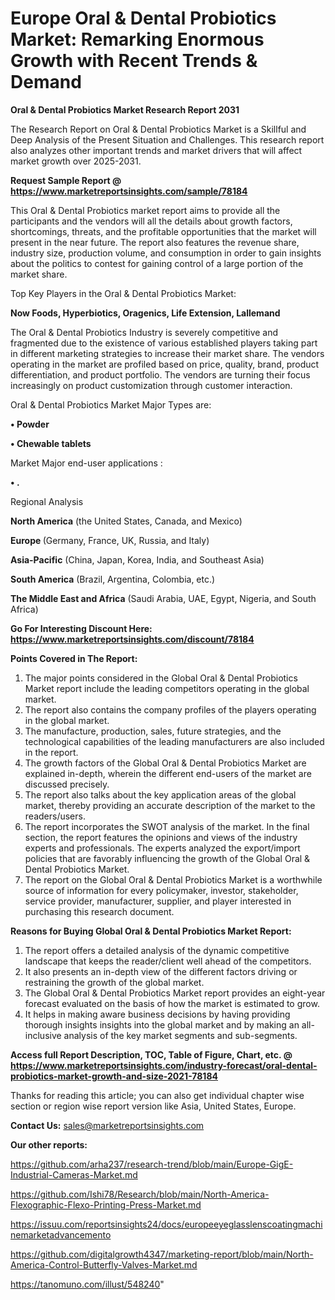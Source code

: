 # Europe Oral & Dental Probiotics Market: Remarking Enormous Growth with Recent Trends & Demand

<strong>Oral & Dental Probiotics Market Research Report 2031</strong>

The Research Report on Oral & Dental Probiotics Market is a Skillful and Deep Analysis of the Present Situation and Challenges. This research report also analyzes other important trends and market drivers that will affect market growth over 2025-2031.

<strong>Request Sample Report @ <a href=https://www.marketreportsinsights.com/sample/78184>https://www.marketreportsinsights.com/sample/78184</a></strong>

This Oral & Dental Probiotics market report aims to provide all the participants and the vendors will all the details about growth factors, shortcomings, threats, and the profitable opportunities that the market will present in the near future. The report also features the revenue share, industry size, production volume, and consumption in order to gain insights about the politics to contest for gaining control of a large portion of the market share.

Top Key Players in the Oral & Dental Probiotics Market:

<strong>Now Foods, Hyperbiotics, Oragenics, Life Extension, Lallemand</strong>

The Oral & Dental Probiotics Industry is severely competitive and fragmented due to the existence of various established players taking part in different marketing strategies to increase their market share. The vendors operating in the market are profiled based on price, quality, brand, product differentiation, and product portfolio. The vendors are turning their focus increasingly on product customization through customer interaction.

Oral & Dental Probiotics Market Major Types are:

<strong>• Powder

• Chewable tablets</strong>

Market Major end-user applications :

<strong>• .</strong>

Regional Analysis

</u><strong><b>North America</b></strong> (the United States, Canada, and Mexico)

<strong><b>Europe </b></strong>(Germany, France, UK, Russia, and Italy)

<strong><b>Asia-Pacific</b></strong> (China, Japan, Korea, India, and Southeast Asia)

<strong><b>South America</b></strong> (Brazil, Argentina, Colombia, etc.)

<strong><b>The Middle East and Africa</b></strong> (Saudi Arabia, UAE, Egypt, Nigeria, and South Africa)

<strong>Go For Interesting Discount Here: <a href=https://www.marketreportsinsights.com/discount/78184>https://www.marketreportsinsights.com/discount/78184</a></strong>

<strong>Points Covered in The Report:</strong>
<ol>
  <li>The major points considered in the Global Oral & Dental Probiotics Market report include the leading competitors operating in the global market.</li>
  <li>The report also contains the company profiles of the players operating in the global market.</li>
  <li>The manufacture, production, sales, future strategies, and the technological capabilities of the leading manufacturers are also included in the report.</li>
  <li>The growth factors of the Global Oral & Dental Probiotics Market are explained in-depth, wherein the different end-users of the market are discussed precisely.</li>
  <li>The report also talks about the key application areas of the global market, thereby providing an accurate description of the market to the readers/users.</li>
  <li>The report incorporates the SWOT analysis of the market. In the final section, the report features the opinions and views of the industry experts and professionals. The experts analyzed the export/import policies that are favorably influencing the growth of the Global Oral & Dental Probiotics Market.</li>
  <li>The report on the Global Oral & Dental Probiotics Market is a worthwhile source of information for every policymaker, investor, stakeholder, service provider, manufacturer, supplier, and player interested in purchasing this research document.</li>
</ol>
<strong>Reasons for Buying Global Oral & Dental Probiotics Market Report:</strong>

<ol>
  <li>The report offers a detailed analysis of the dynamic competitive landscape that keeps the reader/client well ahead of the competitors.</li>
  <li>It also presents an in-depth view of the different factors driving or restraining the growth of the global market.</li>
  <li>The Global Oral & Dental Probiotics Market report provides an eight-year forecast evaluated on the basis of how the market is estimated to grow.</li>
  <li>It helps in making aware business decisions by having providing thorough insights insights into the global market and by making an all-inclusive analysis of the key market segments and sub-segments.</li>
</ol>
<strong>Access full Report Description, TOC, Table of Figure, Chart, etc. @ <a href=https://www.marketreportsinsights.com/industry-forecast/oral-dental-probiotics-market-growth-and-size-2021-78184>https://www.marketreportsinsights.com/industry-forecast/oral-dental-probiotics-market-growth-and-size-2021-78184</a></strong>


Thanks for reading this article; you can also get individual chapter wise section or region wise report version like Asia, United States, Europe.

<strong>Contact Us:</strong>
sales@marketreportsinsights.com

<strong>Our other reports:</strong>

<a href=https://github.com/arha237/research-trend/blob/main/Europe-GigE-Industrial-Cameras-Market.md>https://github.com/arha237/research-trend/blob/main/Europe-GigE-Industrial-Cameras-Market.md</a>

<a href=https://github.com/Ishi78/Research/blob/main/North-America-Flexographic-Flexo-Printing-Press-Market.md>https://github.com/Ishi78/Research/blob/main/North-America-Flexographic-Flexo-Printing-Press-Market.md</a>

<a href=https://issuu.com/reportsinsights24/docs/europeeyeglasslenscoatingmachinemarketadvancemento>https://issuu.com/reportsinsights24/docs/europeeyeglasslenscoatingmachinemarketadvancemento</a>

<a href=https://github.com/digitalgrowth4347/marketing-report/blob/main/North-America-Control-Butterfly-Valves-Market.md>https://github.com/digitalgrowth4347/marketing-report/blob/main/North-America-Control-Butterfly-Valves-Market.md</a>

<a href=https://tanomuno.com/illust/548240>https://tanomuno.com/illust/548240</a>"
